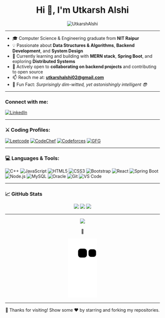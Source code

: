 <h1 align="center">Hi 👋, I'm Utkarsh Alshi</h1>

<p align="center">
  <img src="https://komarev.com/ghpvc/?username=UtkarshAlshi&label=Profile%20Views&color=0e75b6&style=flat" alt="UtkarshAlshi" />
</p>

---

- 🎓 Computer Science & Engineering graduate from **NIT Raipur**
- 💡 Passionate about **Data Structures & Algorithms**, **Backend Development**, and **System Design**
- 🔨 Currently learning and building with **MERN stack**, **Spring Boot**, and exploring **Distributed Systems**
- 🤝 Actively open to **collaborating on backend projects** and contributing to open source
- 📫 Reach me at: **utkarshalshi02@gmail.com**
- 🎸 Fun Fact: *Surprisingly dim-witted, yet astonishingly intelligent 😎*

---

<h3 align="left">Connect with me:</h3>

[![LinkedIn](https://img.shields.io/badge/LinkedIn-Utkarsh%20Alshi-blue?style=for-the-badge&logo=linkedin)](https://linkedin.com/in/utkarsh-alshi-70b0b6227/)

---

<h3 align="left">⚔️ Coding Profiles:</h3>

[![Leetcode](https://img.shields.io/badge/-LeetCode-000?style=for-the-badge&logo=Leetcode&logoColor=yellow)](https://leetcode.com/u/Everyday_Normal_Guy/)
[![CodeChef](https://img.shields.io/badge/-CodeChef-5B4638?style=for-the-badge&logo=CodeChef&logoColor=white)](https://www.codechef.com/users/utkarshalshi03)
[![Codeforces](https://img.shields.io/badge/-Codeforces-1F8ACB?style=for-the-badge&logo=Codeforces&logoColor=white)](https://codeforces.com/profile/Everyday_Normal_Guy)
[![GFG](https://img.shields.io/badge/-GeeksforGeeks-023020?style=for-the-badge&logo=GeeksforGeeks&logoColor=green)](https://auth.geeksforgeeks.org/user/utkarshalshi02/practice/)

---

<h3 align="left">💻 Languages & Tools:</h3>

![C++](https://img.shields.io/badge/C++-00599C?style=for-the-badge&logo=c%2B%2B&logoColor=white)
![JavaScript](https://img.shields.io/badge/JavaScript-F7DF1E?style=for-the-badge&logo=javascript&logoColor=black)
![HTML5](https://img.shields.io/badge/HTML5-E34F26?style=for-the-badge&logo=html5&logoColor=white)
![CSS3](https://img.shields.io/badge/CSS3-000?style=for-the-badge&logo=css3&logoColor=blue)
![Bootstrap](https://img.shields.io/badge/Bootstrap-563D7C?style=for-the-badge&logo=bootstrap&logoColor=white)
![React](https://img.shields.io/badge/React-20232A?style=for-the-badge&logo=react&logoColor=61DAFB)
![Spring Boot](https://img.shields.io/badge/Spring_Boot-6DB33F?style=for-the-badge&logo=spring-boot&logoColor=white)
![Node.js](https://img.shields.io/badge/Node.js-339933?style=for-the-badge&logo=node-dot-js&logoColor=white)
![MySQL](https://img.shields.io/badge/MySQL-005C84?style=for-the-badge&logo=mysql&logoColor=white)
![Oracle](https://img.shields.io/badge/Oracle-F80000?style=for-the-badge&logo=oracle&logoColor=white)
![Git](https://img.shields.io/badge/Git-F05032?style=for-the-badge&logo=git&logoColor=white)
![VS Code](https://img.shields.io/badge/VS%20Code-007ACC?style=for-the-badge&logo=visual-studio-code&logoColor=white)

---

### 📈 GitHub Stats

<p align="center">
  <img height="180em" src="https://github-readme-stats.vercel.app/api?username=UtkarshAlshi&show_icons=true&theme=radical&include_all_commits=true&count_private=true"/>
  <img height="180em" src="https://github-readme-streak-stats.herokuapp.com/?user=UtkarshAlshi&theme=radical"/>
  <img src="https://github-readme-stats.vercel.app/api/top-langs/?username=UtkarshAlshi&layout=compact&theme=dracula" />
</p>

---

<p align="center">
  <img src="https://profile-counter.glitch.me/UtkarshAlshi/count.svg" />
</p>

<p align="center">🐍</p>
<p align="center">
  <img src="https://github.com/adityamangal1/adityamangal1/blob/output/github-contribution-grid-snake.svg" />
</p>

---

<p align="center">🚀 Thanks for visiting! Show some ❤️ by starring and forking my repositories.</p>
